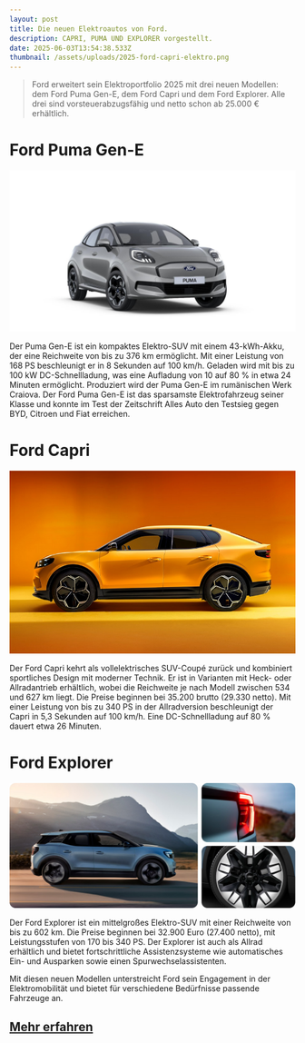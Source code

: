 ```yaml
---
layout: post
title: Die neuen Elektroautos von Ford.
description: CAPRI, PUMA UND EXPLORER vorgestellt.
date: 2025-06-03T13:54:38.533Z
thumbnail: /assets/uploads/2025-ford-capri-elektro.png
---
```

> Ford erweitert sein Elektroportfolio 2025 mit drei neuen Modellen: dem Ford Puma Gen-E, dem Ford Capri und dem Ford Explorer. Alle drei sind vorsteuerabzugsfähig und netto schon ab 25.000 € erhältlich. 

# Ford Puma Gen-E

![Ford Puma Elektro Gen-E](/assets/uploads/2025-puma-elektro.jpg)

Der Puma Gen-E ist ein kompaktes Elektro-SUV mit einem 43-kWh-Akku, der eine Reichweite von bis zu 376 km ermöglicht. Mit einer Leistung von 168 PS beschleunigt er in 8 Sekunden auf 100 km/h. Geladen wird mit bis zu 100 kW DC-Schnellladung, was eine Aufladung von 10 auf 80 % in etwa 24 Minuten ermöglicht. Produziert wird der Puma Gen-E im rumänischen Werk Craiova. Der Ford Puma Gen-E ist das sparsamste Elektrofahrzeug seiner Klasse und konnte im Test der Zeitschrift Alles Auto den Testsieg gegen BYD, Citroen und Fiat erreichen.

# Ford Capri

![Ford Capri 2025 Elektroauto](/assets/uploads/2025-ford-capri-elektro.png)

Der Ford Capri kehrt als vollelektrisches SUV-Coupé zurück und kombiniert sportliches Design mit moderner Technik. Er ist in Varianten mit Heck- oder Allradantrieb erhältlich, wobei die Reichweite je nach Modell zwischen 534 und 627 km liegt. Die Preise beginnen bei 35.200 brutto (29.330 netto). Mit einer Leistung von bis zu 340 PS in der Allradversion beschleunigt der Capri in 5,3 Sekunden auf 100 km/h. Eine DC-Schnellladung auf 80 % dauert etwa 26 Minuten.

# Ford Explorer

![Ford Explorer Elektroauto](/assets/uploads/2025-ford-explorer.png)

Der Ford Explorer ist ein mittelgroßes Elektro-SUV mit einer Reichweite von bis zu 602 km. Die Preise beginnen bei 32.900 Euro (27.400 netto), mit Leistungsstufen von 170 bis 340 PS. Der Explorer ist auch als Allrad erhältlich und bietet fortschrittliche Assistenzsysteme wie automatisches Ein- und Ausparken sowie einen Spurwechselassistenten.

Mit diesen neuen Modellen unterstreicht Ford sein Engagement in der Elektromobilität und bietet für verschiedene Bedürfnisse passende Fahrzeuge an.

## **[Mehr erfahren](https://www.ford-schnitzhofer-abtenau.at/aktionen/go-electric-vollelektrische-pkw)**